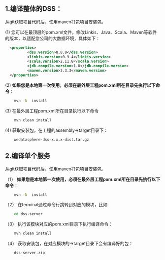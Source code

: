 ## 1.编译整体的DSS：
   
   从git获取项目代码后，使用maven打包项目安装包。  
   
   (1) 您可以在最顶层的pom.xml文件，修改Linkis、Java、Scala、Maven等软件的版本，以适配您公司的大数据环境，具体如下：
   
```xml
  <properties>
          <dss.version>0.8.0</dss.version>
          <linkis.version>0.9.4</linkis.version>
          <scala.version>2.11.8</scala.version>
          <jdk.compile.version>1.8</jdk.compile.version>
          <maven.version>3.3.3</maven.version>
  </properties>
```

   (2) **如果您是本地第一次使用，必须在最外层工程pom.xml所在目录先执行以下命令**：
   
```bash
    mvn -N  install
```

   (3) 在最外层工程pom.xml所在目录执行以下命令
    
```bash
    mvn clean install
```  

   (4) 获取安装包，在工程的assembly->target目录下：

```
    wedatasphere-dss-x.x.x-dist.tar.gz
```

## 2.编译单个服务
   
   从git获取项目代码后，使用maven打包项目安装包。   

（1） **如果您是本地第一次使用，必须在最外层工程pom.xml所在目录先执行以下命令**：
   
```bash
    mvn -N  install
```
         
（2） 在terminal通过命令行跳转到对应的模块，比如
   
```bash   
    cd dss-server
```

（3） 执行该模块对应的pom.xml目录下执行编译命令：
   
```bash      
    mvn clean install
```
         
（4） 获取安装包，在对应模块的->target目录下会有编译好的包：
   
```
    dss-server.zip
```